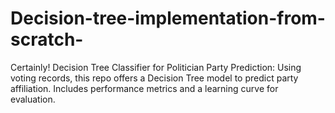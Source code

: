 # Decision-tree-implementation-from-scratch-
 Certainly!  Decision Tree Classifier for Politician Party Prediction: Using voting records, this repo offers a Decision Tree model to predict party affiliation. Includes performance metrics and a learning curve for evaluation.
